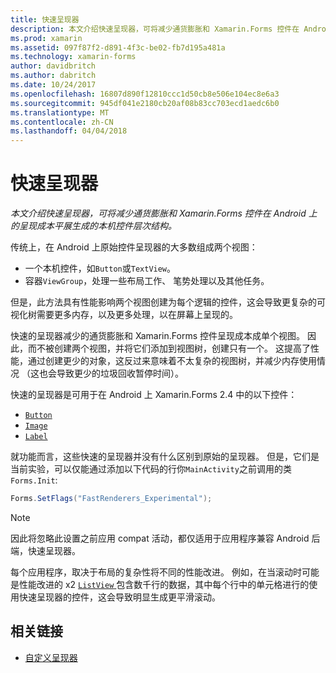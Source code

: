 ```yaml
---
title: 快速呈现器
description: 本文介绍快速呈现器，可将减少通货膨胀和 Xamarin.Forms 控件在 Android 上的呈现成本平展生成的本机控件层次结构。
ms.prod: xamarin
ms.assetid: 097f87f2-d891-4f3c-be02-fb7d195a481a
ms.technology: xamarin-forms
author: davidbritch
ms.author: dabritch
ms.date: 10/24/2017
ms.openlocfilehash: 16807d890f12810ccc1d50cb8e506e104ec8e6a3
ms.sourcegitcommit: 945df041e2180cb20af08b83cc703ecd1aedc6b0
ms.translationtype: MT
ms.contentlocale: zh-CN
ms.lasthandoff: 04/04/2018
---
```

# <a name="fast-renderers"></a>快速呈现器

_本文介绍快速呈现器，可将减少通货膨胀和 Xamarin.Forms 控件在 Android 上的呈现成本平展生成的本机控件层次结构。_

传统上，在 Android 上原始控件呈现器的大多数组成两个视图：

- 一个本机控件，如`Button`或`TextView`。
- 容器`ViewGroup`，处理一些布局工作、 笔势处理以及其他任务。

但是，此方法具有性能影响两个视图创建为每个逻辑的控件，这会导致更复杂的可视化树需要更多内存，以及更多处理，以在屏幕上呈现的。

快速的呈现器减少的通货膨胀和 Xamarin.Forms 控件呈现成本成单个视图。 因此，而不被创建两个视图，并将它们添加到视图树，创建只有一个。 这提高了性能，通过创建更少的对象，这反过来意味着不太复杂的视图树，并减少内存使用情况 （这也会导致更少的垃圾回收暂停时间）。

快速的呈现器是可用于在 Android 上 Xamarin.Forms 2.4 中的以下控件：

- [`Button`](https://developer.xamarin.com/api/type/Xamarin.Forms.Button/)
- [`Image`](https://developer.xamarin.com/api/type/Xamarin.Forms.Image/)
- [`Label`](https://developer.xamarin.com/api/type/Xamarin.Forms.Label/)

就功能而言，这些快速的呈现器并没有什么区别到原始的呈现器。 但是，它们是当前实验，可以仅能通过添加以下代码的行你`MainActivity`之前调用的类`Forms.Init`:

```csharp
Forms.SetFlags("FastRenderers_Experimental");
```

> [!NOTE]
> 因此将忽略此设置之前应用 compat 活动，都仅适用于应用程序兼容 Android 后端，快速呈现器。

每个应用程序，取决于布局的复杂性将不同的性能改进。 例如，在当滚动时可能是性能改进的 x2 [ `ListView` ](https://developer.xamarin.com/api/type/Xamarin.Forms.ListView/)包含数千行的数据，其中每个行中的单元格进行的使用快速呈现器的控件，这会导致明显生成更平滑滚动。


## <a name="related-links"></a>相关链接

- [自定义呈现器](~/xamarin-forms/app-fundamentals/custom-renderer/index.md)
